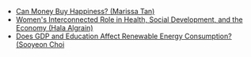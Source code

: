 - [Can Money Buy Happiness? (Marissa Tan)](tmarissa/wdx_analysis.md)
- [Women's Interconnected Role in Health, Social Development, and the Economy (Hala Algrain)](ahala/wdx_analysis.md)
- [Does GDP and Education Affect Renewable Energy Consumption? (Sooyeon Choi](csooyeon/wdx_analysis.md)
